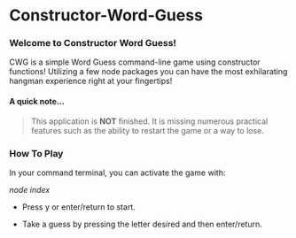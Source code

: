 # Constructor-Word-Guess

### Welcome to Constructor Word Guess!

CWG is a simple Word Guess command-line game using constructor functions!
Utilizing a few node packages you can have the most exhilarating hangman experience
right at your fingertips!

#### A quick note...
> This application is __NOT__ finished. It is missing numerous practical features
> such as the ability to restart the game or a way to lose.

### How To Play
In your command terminal, you can activate the game with:

*node index*

- Press y or enter/return to start.

- Take a guess by pressing the letter desired and then enter/return.


